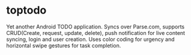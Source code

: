 toptodo
=======

Yet another Android TODO application. Syncs over Parse.com, supports CRUD(Create, request, update, delete), push notification for live content syncing, 
login and user creation. Uses color coding for urgency and horizontal swipe gestures for task completion.